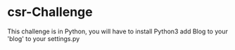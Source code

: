 # csr-Challenge
This challenge is in Python, you will have to install Python3 add Blog to your 'blog' to your settings.py
